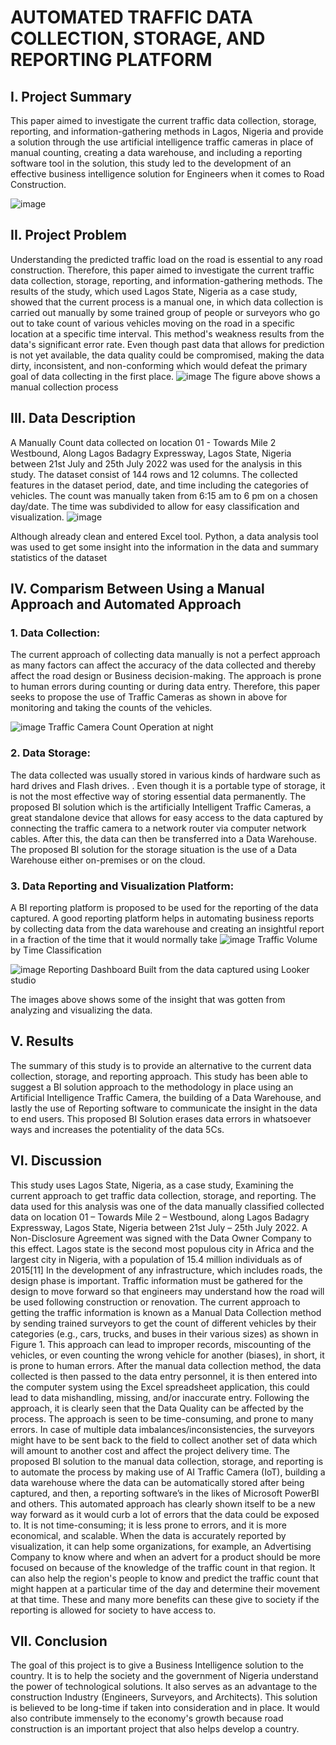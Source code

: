 # AUTOMATED TRAFFIC DATA COLLECTION, STORAGE, AND REPORTING PLATFORM

## I. Project Summary
This paper aimed to investigate the current traffic data collection, storage, reporting, and information-gathering methods in Lagos, Nigeria and provide a solution through the use artificial intelligence traffic cameras in place of manual counting, creating a data warehouse, and including a reporting software tool in the solution, this study led to the development of an effective business intelligence solution for Engineers when it comes to Road Construction.

![image](https://github.com/Anthonyomowumi/Business-Intelligence/assets/93340041/21fce7a5-7f7d-4868-b27b-4a4c01e20332)


## II. Project Problem
Understanding the predicted traffic load on the road is essential to any road construction. Therefore, this paper aimed to investigate the current traffic data collection, 
storage, reporting, and information-gathering methods. 
The results of the study, which used Lagos State, Nigeria as a case study, showed that the current process is a manual one,
in which data collection is carried out manually by some trained group of people or surveyors who go out to take count of various vehicles 
moving on the road in a specific location at a specific time interval. This method's weakness results from the data's significant error rate. 
Even though past data that allows for prediction is not yet available, the data quality could be compromised, making the data dirty, inconsistent, and non-conforming which would defeat the primary goal of data collecting in the first place. 
![image](https://github.com/Anthonyomowumi/Business-Intelligence/assets/93340041/4f1971f1-b06e-4b55-abd7-2feaa76df34d)
The figure above shows a manual collection process


## III. Data Description
A Manually Count data collected on location 01 - Towards Mile 2 Westbound, Along Lagos Badagry Expressway, Lagos State, Nigeria between 21st July and 25th July 2022 was used for the analysis in this study. The dataset consist of 144 rows and 12 columns. The collected features in the dataset period, date, and time including the categories of vehicles. The count was manually taken from 6:15 am to 6 pm on a chosen day/date. The time was subdivided to allow for easy classification and visualization.
![image](https://github.com/Anthonyomowumi/Business-Intelligence/assets/93340041/98c78208-780e-42c1-b779-dc069bf53419)

Although already clean and entered Excel tool. Python, a data analysis tool was used to get some insight into the information in the data and summary statistics of the dataset 


## IV. Comparism Between Using a Manual Approach and Automated Approach
### 1. Data Collection:
The current approach of collecting data manually is not a perfect approach as many factors can affect the accuracy of the data collected and thereby affect the road design or Business decision-making. The approach is prone to human errors during counting or during data entry. Therefore, this paper seeks to propose the use of Traffic Cameras as shown in above for monitoring and taking the counts of the vehicles.

![image](https://github.com/Anthonyomowumi/Business-Intelligence/assets/93340041/f5049f08-0d70-4a5f-9d32-5292f9483c8c)
Traffic Camera Count Operation at night 

### 2. Data Storage: 
The data collected was usually stored in various kinds of hardware such as hard drives and Flash drives. . Even though it is a portable type of storage, it is not the most effective way of storing essential data permanently. The proposed BI solution which is the artificially Intelligent Traffic Cameras, a great standalone device that allows for easy access to the data captured by connecting the traffic camera to a network router via computer network cables.
After this, the data can then be transferred into a Data Warehouse. The proposed BI solution for the storage situation is the use of a Data Warehouse either on-premises or on the cloud.

### 3. Data Reporting and Visualization Platform:
A BI reporting platform is proposed to be used for the reporting of the data captured. A good reporting platform helps in automating business reports by collecting data from the data warehouse and creating an insightful report in a fraction of the time that it would normally take 
![image](https://github.com/Anthonyomowumi/Business-Intelligence/assets/93340041/430c7944-8d7c-4e52-8a88-e3c98e24a612)
Traffic Volume by Time Classification

![image](https://github.com/Anthonyomowumi/Business-Intelligence/assets/93340041/0aebc49f-c993-4188-a886-9d4c90802589)
Reporting Dashboard Built from the data captured using Looker studio

The images above shows some of the insight that was gotten from analyzing and visualizing the data.



## V. Results
The summary of this study is to provide an alternative to the current data collection, storage, and reporting approach. This study has been able to suggest a BI solution approach to the methodology in place using an Artificial Intelligence Traffic Camera, the building of a Data Warehouse, and lastly the use of Reporting software to communicate the insight in the data to end users. This proposed BI Solution erases data errors in whatsoever ways and increases the potentiality of the data 5Cs.

## VI. Discussion
This study uses Lagos State, Nigeria, as a case study, Examining the current approach to get traffic data collection, storage, and reporting. The data used for this analysis was one of the data manually classified collected data on location 01 – Towards Mile 2 – Westbound, along Lagos Badagry Expressway, Lagos State, Nigeria between 21st July – 25th July 2022. A Non-Disclosure Agreement was signed with the Data Owner Company to this effect. 
Lagos state is the second most populous city in Africa and the largest city in Nigeria, with a population of 15.4 million individuals as of 2015[11]
In the development of any infrastructure, which includes roads, the design phase is important. Traffic information must be gathered for the design to move forward so that engineers may understand how the road will be used following construction or renovation. The current approach to getting the traffic information is known as a Manual Data Collection method by sending trained surveyors to get the count of different vehicles by their categories (e.g., cars, trucks, and buses in their various sizes) as shown in Figure 1. This approach can lead to improper records, miscounting of the vehicles, or even counting the wrong vehicle for another (biases), in short, it is prone to human errors. After the manual data collection method, the data collected is then passed to the data entry personnel, it is then entered into the computer system using the Excel spreadsheet application, this could lead to data mishandling, missing, and/or inaccurate entry. Following the approach, it is clearly seen that the Data Quality can be affected by the process. The approach is seen to be time-consuming, and prone to many errors. In case of multiple data imbalances/inconsistencies, the surveyors might have to be sent back to the field to collect another set of data which will amount to another cost and affect the project delivery time. 
The proposed BI solution to the manual data collection, storage, and reporting is to automate the process by making use of AI Traffic Camera (IoT), building a data warehouse where the data can be automatically stored after being captured, and then, a reporting software’s in the likes of Microsoft PowerBI and others. This automated approach has clearly shown itself to be a new way forward as it would curb a lot of errors that the data could be exposed to. It is not time-consuming; it is less prone to errors, and it is more economical, and scalable. When the data is accurately reported by visualization, it can help some organizations, for example, an Advertising Company to know where and when an advert for a product should be more focused on because of the knowledge of the traffic count in that region. It can also help the region's people to know and predict the traffic count that might happen at a particular time of the day and determine their movement at that time. These and many more benefits can these give to society if the reporting is allowed for society to have access to. 

## VII. Conclusion
The goal of this project is to give a Business Intelligence solution to the country. It is to help the society and the government of Nigeria understand the power of technological solutions. It also serves as an advantage to the construction Industry (Engineers, Surveyors, and Architects). This solution is believed to be long-time if taken into consideration and in place. It would also contribute immensely to the economy's growth because road construction is an important project that also helps develop a country.





